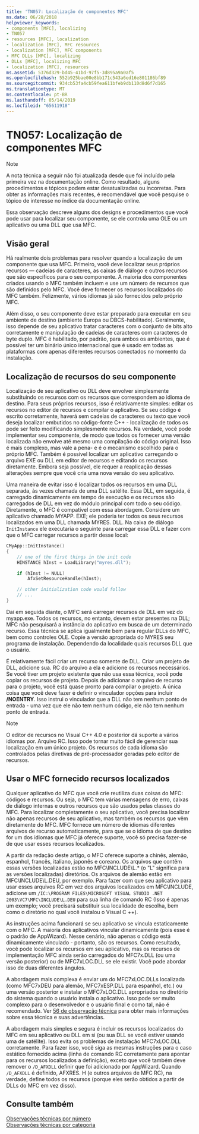 ```yaml
---
title: 'TN057: Localização de componentes MFC'
ms.date: 06/28/2018
helpviewer_keywords:
- components [MFC], localizing
- TN057
- resources [MFC], localization
- localization [MFC], MFC resources
- localization [MFC], MFC components
- MFC DLLs [MFC], localizing
- DLLs [MFC], localizing MFC
- localization [MFC], resources
ms.assetid: 5376d329-bd45-41bd-97f5-3d895a9a0af5
ms.openlocfilehash: 552b925bae00e8bb171c543a6ed16e801186bf89
ms.sourcegitcommit: 934cb53fa4cb59fea611bfeb9db110d8d6f7d165
ms.translationtype: MT
ms.contentlocale: pt-BR
ms.lasthandoff: 05/14/2019
ms.locfileid: "65611918"
---
```

# <a name="tn057-localization-of-mfc-components"></a>TN057: Localização de componentes MFC

> [!NOTE]
> A nota técnica a seguir não foi atualizada desde que foi incluído pela primeira vez na documentação online. Como resultado, alguns procedimentos e tópicos podem estar desatualizadas ou incorretas. Para obter as informações mais recentes, é recomendável que você pesquise o tópico de interesse no índice da documentação online.

Essa observação descreve alguns dos designs e procedimentos que você pode usar para localizar seu componente, se ele controla uma OLE ou um aplicativo ou uma DLL que usa MFC.

## <a name="overview"></a>Visão geral

Há realmente dois problemas para resolver quando a localização de um componente que usa MFC. Primeiro, você deve localizar seus próprios recursos — cadeias de caracteres, as caixas de diálogo e outros recursos que são específicos para o seu componente. A maioria dos componentes criados usando o MFC também incluem e use um número de recursos que são definidos pelo MFC. Você deve fornecer os recursos localizados do MFC também. Felizmente, vários idiomas já são fornecidos pelo próprio MFC.

Além disso, o seu componente deve estar preparado para executar em seu ambiente de destino (ambiente Europa ou DBCS-habilitado). Geralmente, isso depende de seu aplicativo tratar caracteres com o conjunto de bits alto corretamente e manipulação de cadeias de caracteres com caracteres de byte duplo. MFC é habilitado, por padrão, para ambos os ambientes, que é possível ter um binário único internacional que é usado em todas as plataformas com apenas diferentes recursos conectados no momento da instalação.

## <a name="localizing-your-components-resources"></a>Localização de recursos do seu componente

Localização de seu aplicativo ou DLL deve envolver simplesmente substituindo os recursos com os recursos que correspondem ao idioma de destino. Para seus próprios recursos, isso é relativamente simples: editar os recursos no editor de recursos e compilar o aplicativo. Se seu código é escrito corretamente, haverá sem cadeias de caracteres ou texto que você deseja localizar embutidos no código-fonte C++ - localização de todos os pode ser feito modificando simplesmente recursos. Na verdade, você pode implementar seu componente, de modo que todos os fornecer uma versão localizada não envolve até mesmo uma compilação do código original. Isso é mais complexo, mas vale a pena- e é o mecanismo escolhido para o próprio MFC. Também é possível localizar um aplicativo carregando o arquivo EXE ou DLL em editor de recursos e editando os recursos diretamente. Embora seja possível, ele requer a reaplicação dessas alterações sempre que você cria uma nova versão do seu aplicativo.

Uma maneira de evitar isso é localizar todos os recursos em uma DLL separada, às vezes chamada de uma DLL satélite. Essa DLL, em seguida, é carregado dinamicamente em tempo de execução e os recursos são carregados de DLL em vez do módulo principal com todo o seu código. Diretamente, o MFC é compatível com essa abordagem. Considere um aplicativo chamado MYAPP. EXE; ele poderia ter todos os seus recursos localizados em uma DLL chamada MYRES. DLL. Na caixa de diálogo `InitInstance` ele executaria o seguinte para carregar essa DLL e fazer com que o MFC carregar recursos a partir desse local:

```cpp
CMyApp::InitInstance()
{
    // one of the first things in the init code
    HINSTANCE hInst = LoadLibrary("myres.dll");

    if (hInst != NULL)
        AfxSetResourceHandle(hInst);

    // other initialization code would follow
    // ...
}
```

Daí em seguida diante, o MFC será carregar recursos de DLL em vez do myapp.exe. Todos os recursos, no entanto, devem estar presentes na DLL; MFC não pesquisará a instância do aplicativo em busca de um determinado recurso. Essa técnica se aplica igualmente bem para regular DLLs do MFC, bem como controles OLE. Copie a versão apropriada do MYRES seu programa de instalação. Dependendo da localidade quais recursos DLL que o usuário.

É relativamente fácil criar um recurso somente de DLL. Criar um projeto de DLL, adicione sua. RC do arquivo a ela e adicione os recursos necessários. Se você tiver um projeto existente que não usa essa técnica, você pode copiar os recursos de projeto. Depois de adicionar o arquivo de recurso para o projeto, você está quase pronto para compilar o projeto. A única coisa que você deve fazer é definir o vinculador opções para incluir **/NOENTRY**. Isso instrui o vinculador que a DLL não tem nenhum ponto de entrada - uma vez que ele não tem nenhum código, ele não tem nenhum ponto de entrada.

> [!NOTE]
> O editor de recursos no Visual C++ 4.0 e posterior dá suporte a vários idiomas por. Arquivo RC. Isso pode tornar muito fácil de gerenciar sua localização em um único projeto. Os recursos de cada idioma são controlados pelas diretivas de pré-processador geradas pelo editor de recursos.

## <a name="using-the-provided-mfc-localized-resources"></a>Usar o MFC fornecido recursos localizados

Qualquer aplicativo do MFC que você crie reutiliza duas coisas do MFC: códigos e recursos. Ou seja, o MFC tem várias mensagens de erro, caixas de diálogo internas e outros recursos que são usados pelas classes do MFC. Para localizar completamente o seu aplicativo, você precisa localizar não apenas recursos de seu aplicativo, mas também os recursos que vêm diretamente do MFC. MFC fornece um número de idiomas diferentes arquivos de recurso automaticamente, para que se o idioma de que destino for um dos idiomas que MFC já oferece suporte, você só precisa fazer-se de que usar esses recursos localizados.

A partir da redação deste artigo, o MFC oferece suporte a chinês, alemão, espanhol, francês, italiano, japonês e coreano. Os arquivos que contêm essas versões localizadas estão no MFC\INCLUDE\L.* (o "L" significa para as versões localizadas) diretórios. Os arquivos de alemão estão em MFC\INCLUDE\L.DEU, por exemplo. Para fazer com que seu aplicativo para usar esses arquivos RC em vez dos arquivos localizados em MFC\INCLUDE, adicione um `/IC:\PROGRAM FILES\MICROSOFT VISUAL STUDIO .NET 2003\VC7\MFC\INCLUDE\L.DEU` para sua linha de comando RC (Isso é apenas um exemplo; você precisará substituir sua localidade de escolha, bem como o diretório no qual você instalou o Visual C ++).

As instruções acima funcionará se seu aplicativo se vincula estaticamente com o MFC. A maioria dos aplicativos vincular dinamicamente (pois esse é o padrão de AppWizard). Nesse cenário, não apenas o código está dinamicamente vinculado - portanto, são os recursos. Como resultado, você pode localizar os recursos em seu aplicativo, mas os recursos de implementação MFC ainda serão carregados do MFC7x.DLL (ou uma versão posterior) ou de MFC7xLOC.DLL se ele existir. Você pode abordar isso de duas diferentes ângulos.

A abordagem mais complexa é enviar um do MFC7xLOC.DLLs localizada (como MFC7xDEU para alemão, MFC7xESP.DLL para espanhol, etc.) ou uma versão posterior e instalar o MFC7xLOC.DLL apropriados no diretório do sistema quando o usuário instala o aplicativo. Isso pode ser muito complexo para o desenvolvedor e o usuário final e como tal, não é recomendado. Ver [56 de observação técnica](../mfc/tn056-installation-of-localized-mfc-components.md) para obter mais informações sobre essa técnica e suas advertências.

A abordagem mais simples e segura é incluir os recursos localizados do MFC em seu aplicativo ou DLL em si (ou sua DLL se você estiver usando uma de satélite). Isso evita os problemas de instalação MFC7xLOC.DLL corretamente. Para fazer isso, você siga as mesmas instruções para o caso estático fornecido acima (linha de comando RC corretamente para apontar para os recursos localizados a definição), exceto que você também deve remover o `/D_AFXDLL` definir que foi adicionado por AppWizard. Quando `/D_AFXDLL` é definido, AFXRES. H (e outros arquivos de MFC RC), na verdade, define todos os recursos (porque eles serão obtidos a partir de DLLs do MFC em vez disso).

## <a name="see-also"></a>Consulte também

[Observações técnicas por número](../mfc/technical-notes-by-number.md)<br/>
[Observações técnicas por categoria](../mfc/technical-notes-by-category.md)
